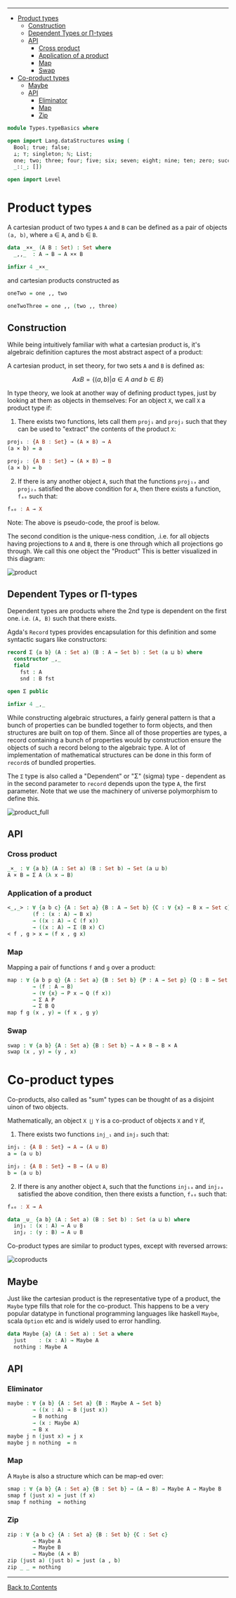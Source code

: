 <!-- START doctoc generated TOC please keep comment here to allow auto update -->
<!-- DON'T EDIT THIS SECTION, INSTEAD RE-RUN doctoc TO UPDATE -->
****

- [Product types](#product-types)
  - [Construction](#construction)
  - [Dependent Types or Π-types](#dependent-types-or-%CF%80-types)
  - [API](#api)
    - [Cross product](#cross-product)
    - [Application of a product](#application-of-a-product)
    - [Map](#map)
    - [Swap](#swap)
- [Co-product types](#co-product-types)
  - [Maybe](#maybe)
  - [API](#api-1)
    - [Eliminator](#eliminator)
    - [Map](#map-1)
    - [Zip](#zip)

<!-- END doctoc generated TOC please keep comment here to allow auto update -->


```agda
module Types.typeBasics where

open import Lang.dataStructures using (
  Bool; true; false;
  ⊥; ⊤; singleton; ℕ; List;
  one; two; three; four; five; six; seven; eight; nine; ten; zero; succ;
  _::_; [])

open import Level
```

# Product types

A cartesian product of two types `A` and `B` can be defined as a pair of objects `(a, b)`, where `a` ∈ `A`, and `b` ∈ `B`.

```agda
data _××_ (A B : Set) : Set where
  _,,_  : A → B → A ×× B

infixr 4 _××_
```

and cartesian products constructed as

```agda
oneTwo = one ,, two

oneTwoThree = one ,, (two ,, three)
```

## Construction

While being intuitively familiar with what a cartesian product is, it's algebraic definition captures the most abstract aspect of a product:

A cartesian product, in set theory, for two sets `A` and `B` is defined as:

$$ A x B = \{ (a , b) | a ∈ A ~and~ b ∈ B \} $$

In  type theory, we look at another way of defining product types, just by looking at them as objects in themselves:
For an object `X`, we call `X` a product type if:

1. There exists two functions, lets call them `proj₁` and `proj₂` such that they can be used to "extract" the contents of the product `X`:

```haskell
proj₁ : {A B : Set} → (A × B) → A
(a × b) = a

proj₂ : {A B : Set} → (A × B) → B
(a × b) = b
```

2. If there is any another object `A`, such that the functions `proj₁ₐ` and `proj₂ₐ` satisfied the above condition for `A`, then there exists a function, `fₐ₀` such that:

```haskell
fₐ₀ : A → X
```

Note: The above is pseudo-code, the proof is below.

The second condition is the unique-ness condition, .i.e. for all objects having projections to `A` and `B`, there is one through which all projections go through. We call this one object the "Product" This is better visualized in this diagram:

![product](./product.png)


## Dependent Types or Π-types

Dependent types are products where the 2nd type is dependent on the first one. i.e. `(A, B)` such that there exists.

Agda's `Record` types provides encapsulation for this definition and some syntactic sugars like constructors:

```agda
record Σ {a b} (A : Set a) (B : A → Set b) : Set (a ⊔ b) where
  constructor _,_
  field
    fst : A
    snd : B fst

open Σ public

infixr 4 _,_
```

While constructing algebraic structures, a fairly general pattern is that a bunch of properties can be bundled together to form objects, and then structures are built on top of them. Since all of those properties are types, a record containing a bunch of properties would by construction ensure the objects of such a record belong to the algebraic type. A lot of implementation of mathematical structures can be done in this form of `record`s of bundled properties.

The `Σ` type is also called a "Dependent" or "Σ" (sigma) type - dependent as in the second parameter to `record` depends upon the type `A`, the first parameter. Note that we use the machinery of universe polymorphism to define this.

![product_full](product_full.png)


## API

### Cross product

```agda
_×_ : ∀ {a b} (A : Set a) (B : Set b) → Set (a ⊔ b)
A × B = Σ A (λ x → B)
```

### Application of a product

```agda
<_,_> : ∀ {a b c} {A : Set a} {B : A → Set b} {C : ∀ {x} → B x → Set c}
        (f : (x : A) → B x)
        → ((x : A) → C (f x))
        → ((x : A) → Σ (B x) C)
< f , g > x = (f x , g x)
```

### Map

Mapping a pair of functions `f` and `g` over a product:

```agda
map : ∀ {a b p q} {A : Set a} {B : Set b} {P : A → Set p} {Q : B → Set q}
        → (f : A → B)
        → (∀ {x} → P x → Q (f x))
        → Σ A P
        → Σ B Q
map f g (x , y) = (f x , g y)
```

### Swap

```agda
swap : ∀ {a b} {A : Set a} {B : Set b} → A × B → B × A
swap (x , y) = (y , x)
```

# Co-product types

Co-products, also called as "sum" types can be thought of as a disjoint uinon of two objects.

Mathematically, an object `X ⋃ Y` is a co-product of objects `X` and `Y` if,

1. There exists two functions `inj_₁` and `inj₂` such that:
```haskell
inj₁ : {A B : Set} → A → (A ∪ B)
a = (a ∪ b)

inj₂ : {A B : Set} → B → (A ∪ B)
b = (a ∪ b)
```

2. If there is any another object `A`, such that the functions `inj₁ₐ` and `inj₂ₐ` satisfied the above condition, then there exists a function, `fₐ₀` such that:

```haskell
fₐ₀ : X → A
```

```agda
data _∪_ {a b} (A : Set a) (B : Set b) : Set (a ⊔ b) where
  inj₁ : (x : A) → A ∪ B
  inj₂ : (y : B) → A ∪ B
```

Co-product types are similar to product types, except with reversed arrows:

![coproducts](coproduct.png)

## Maybe

Just like the cartesian product is the representative type of a product, the `Maybe` type fills that role for the co-product. This happens to be a very popular datatype in functional programming languages like haskell `Maybe`, scala `Option` etc and is widely used to error handling.

```agda
data Maybe {a} (A : Set a) : Set a where
  just    : (x : A) → Maybe A
  nothing : Maybe A
```

## API

### Eliminator

```agda
maybe : ∀ {a b} {A : Set a} {B : Maybe A → Set b}
        → ((x : A) → B (just x))
        → B nothing
        → (x : Maybe A)
        → B x
maybe j n (just x) = j x
maybe j n nothing  = n
```

### Map

A `Maybe` is also a structure which can be map-ed over:

```agda
smap : ∀ {a b} {A : Set a} {B : Set b} → (A → B) → Maybe A → Maybe B
smap f (just x) = just (f x)
smap f nothing  = nothing
```

### Zip

```agda
zip : ∀ {a b c} {A : Set a} {B : Set b} {C : Set c}
        → Maybe A
        → Maybe B
        → Maybe (A × B)
zip (just a) (just b) = just (a , b)
zip _ _ = nothing
```

****
[Back to Contents](./contents.html)
